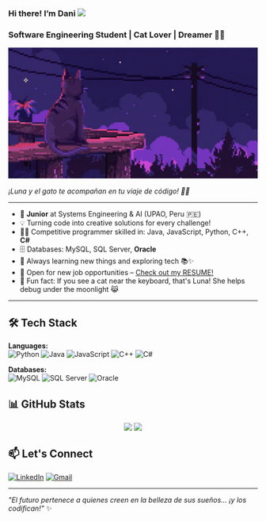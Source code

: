 ### Hi there! I’m Dani <img src="https://emojis.slackmojis.com/emojis/images/1536351075/4594/blob-wave.gif" width="25"/>
### Software Engineering Student | Cat Lover | Dreamer 🌙🐱
<div align="center">
  <img src="cat.gif" alt="Gato animado pixel art" width="600">
</div>


<p><i>¡Luna y el gato te acompañan en tu viaje de código! 🌙🐱</i></p>

---

<!-- Presentación dinámica -->
- 🏫 **Junior** at Systems Engineering & AI (UPAO, Peru 🇵🇪)
- 💡 Turning code into creative solutions for every challenge!
- 🧑‍💻 Competitive programmer skilled in: Java, JavaScript, Python, C++, **C#**
- 🗄️ Databases: MySQL, SQL Server, **Oracle**
- 🚀 Always learning new things and exploring tech 📚✨
- 🌟 Open for new job opportunities – [Check out my RESUME!](#)
- 🐾 Fun fact: If you see a cat near the keyboard, that's Luna! She helps debug under the moonlight 😹

---

## 🛠️ Tech Stack

**Languages:**  
![Python](https://img.shields.io/badge/Python-3776AB?style=flat&logo=python&logoColor=white)
![Java](https://img.shields.io/badge/Java-ED8B00?style=flat&logo=java&logoColor=white)
![JavaScript](https://img.shields.io/badge/JavaScript-F7DF1E?style=flat&logo=javascript&logoColor=black)
![C++](https://img.shields.io/badge/C++-00599C?style=flat&logo=cplusplus&logoColor=white)
![C#](https://img.shields.io/badge/C%23-239120?style=flat&logo=csharp&logoColor=white)

**Databases:**  
![MySQL](https://img.shields.io/badge/MySQL-4479A1?style=flat&logo=mysql&logoColor=white)
![SQL Server](https://img.shields.io/badge/SQL%20Server-CC2927?style=flat&logo=microsoft%20sql%20server&logoColor=white)
![Oracle](https://img.shields.io/badge/Oracle-F80000?style=flat&logo=oracle&logoColor=white)

## 📊 GitHub Stats

<div align="center">
  <img width="48%" src="https://github-readme-stats.vercel.app/api?username=Dxnn017&show_icons=true&theme=tokyonight&hide_border=true" />
  <img width="48%" src="https://github-readme-stats.vercel.app/api/top-langs/?username=Dxnn017&layout=compact&theme=tokyonight&hide_border=true" />
</div>

## 📫 Let's Connect

[![LinkedIn](https://img.shields.io/badge/LinkedIn-0077B5?style=for-the-badge&logo=linkedin&logoColor=white)](https://www.linkedin.com/in/daniela-nieve-64b571261)
[![Gmail](https://img.shields.io/badge/Gmail-D14836?style=for-the-badge&logo=gmail&logoColor=white)](mailto:dannievi017@gmail.com)

---

*"El futuro pertenece a quienes creen en la belleza de sus sueños... ¡y los codifican!"* ✨
